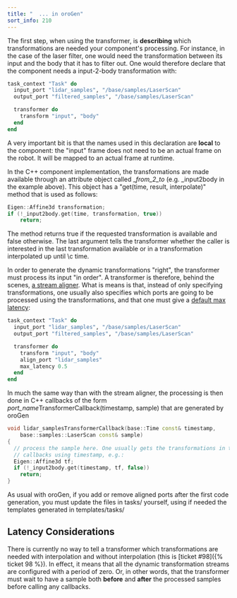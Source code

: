 ```yaml
---
title: "  ... in oroGen"
sort_info: 210
---
```

The first step, when using the transformer, is __describing__ which
transformations are needed your component's processing. For instance, in the
case of the laser filter, one would need the transformation between its input
and the body that it has to filter out. One would therefore declare that the
component needs a input-2-body transformation with:

~~~ ruby
task_context "Task" do
  input_port "lidar_samples", "/base/samples/LaserScan"
  output_port "filtered_samples", "/base/samples/LaserScan"

  transformer do
    transform "input", "body"
  end
end
~~~

A very important bit is that the names used in this declaration are __local__ to
the component: the "input" frame does not need to be an actual frame on the
robot. It will be mapped to an actual frame at runtime.

In the C++ component implementation, the transformations are made available
through an attribute object called \__from_2_to_ (e.g. _input2body in the
example above). This object has a "get(time, result, interpolate)" method that
is used as follows:

~~~ cpp
Eigen::Affine3d transformation;
if (!_input2body.get(time, transformation, true))
    return;
~~~

The method returns true if the requested transformation is available and false
otherwise. The last argument tells the transformer whether the caller is
interested in the last transformation available or in a transformation
interpolated up until \c time.

In order to generate the dynamic transformations "right", the transformer must
process its input "in order". A transformer is therefore, behind the scenes, [a
stream aligner](stream_aligner.html). What is means is that, instead of only
specifying transformations, one usually also specifies which ports are going to
be processed using the transformations, and that one must give a [default max
latency](stream_aligner_orogen.html):

~~~ ruby
task_context "Task" do
  input_port "lidar_samples", "/base/samples/LaserScan"
  output_port "filtered_samples", "/base/samples/LaserScan"

  transformer do
    transform "input", "body"
    align_port "lidar_samples"
    max_latency 0.5
  end
end
~~~

In much the same way than with the stream aligner, the processing is then done
in C++ callbacks of the form <em>port_name</em>TransformerCallback(timestamp, sample) that are generated by oroGen 

~~~ cpp
void lidar_samplesTransformerCallback(base::Time const& timestamp,
    base::samples::LaserScan const& sample)
{
  // process the sample here. One usually gets the transformations in these
  // callbacks using timestamp, e.g.:
  Eigen::Affine3d tf;
  if (!_input2body.get(timestamp, tf, false))
    return;
}
~~~

As usual with oroGen, if you add or remove aligned ports after the first code
generation, you must update the files in tasks/ yourself, using if needed the
templates generated in templates/tasks/

Latency Considerations
----------------------
There is currently no way to tell a transformer which transformations are needed
with interpolation and without interpolation (this is [ticket #98]({% ticket 98 %}).
In effect, it means that all the dynamic transformation streams are
configured with a period of zero. Or, in other words, that the transformer must
wait to have a sample both __before__ and __after__ the processed samples before
calling any callbacks.

